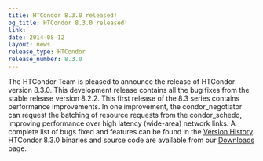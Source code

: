 ```yaml
---
title: HTCondor 8.3.0 released!
og_title: HTCondor 8.3.0 released!
link: 
date: 2014-08-12
layout: news
release_type: HTCondor
release_number: 8.3.0
---
```


The HTCondor Team is pleased to announce the release of HTCondor version 8.3.0.  This development release contains all the bug fixes from the stable release version 8.2.2. This first release of the 8.3 series contains performance improvements. In one improvement, the condor_negotiator can request the batching of resource requests from the condor_schedd, improving performance over high latency (wide-area) network links. A complete list of bugs fixed and features can be found in the <a href="manual/v8.3.0/10_3Development_Release.html">Version History</a>. HTCondor 8.3.0 binaries and source code are available from our <a href="downloads/">Downloads</a> page. 
